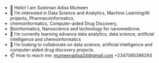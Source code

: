 - 👋 Hello! I am Suleiman Adisa Mumeen
- 👀 I’m interested in Data Science and Analytics, Machine Learning/AI projects, Pharmacoinformatics,
- chemoinformatics, Computer-aided Drug Discovery,
- Bioinformatics, Nanoscience and technology for nanomedicine.
- 🌱 I’m currently learning advance data analytics, data science, artificial intelligence and chemoinformatics
- 💞️ I’m looking to collaborate on data science, artificial intelligence and computer-aided drug discovery projects.
- 📫 How to reach me: mumeenadisa24@gmail.com    +2347065386293

<!---
Admeenton1/Admeenton1 is a ✨ special ✨ repository because its `README.md` (this file) appears on your GitHub profile.
You can click the Preview link to take a look at your changes.
--->
